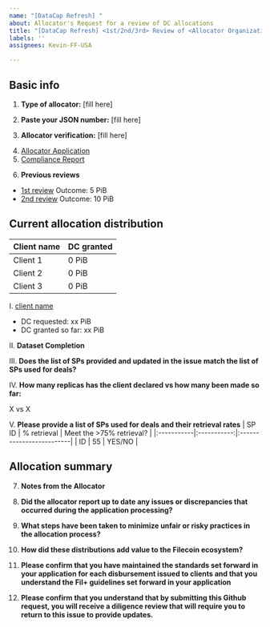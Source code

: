 ```yaml
---
name: "[DataCap Refresh] "
about: Allocator's Request for a review of DC allocations
title: "[DataCap Refresh] <1st/2nd/3rd> Review of <Allocator Organization Name>"
labels: ''
assignees: Kevin-FF-USA

---
```


<!--Before you start!!!! Please edit the title thoroughly, replacing all triangular brackets with your information so the title looks like this: [Allocator's review] 1st Review of HelloWorld -->

<!--Please fill in the information below, removing all non-applicable information, such as 2nd review if this is your 1st, etc. -->

**Basic info**
---

1. **Type of allocator:** [fill here]
<!--manual / automated / market based / experimental-->

2. **Paste your JSON number:** [fill here]

3. **Allocator verification:** [fill here]
<!-- please confirm with 'yes' that your GitHub account is listed on the JSON organisation, 'no' if not, and 'other' with an explanation if different-->

4. [Allocator Application](link)
5. [Compliance Report](link)
<!-- please, use the https://compliance.allocator.tech/ link with your ID -->

6. **Previous reviews**
<!-- Provide links to previous reviews and outcomes of those. If this is your first review, remove this section. Remove all not applicable information -->

- [1st review](link) Outcome: 5 PiB
- [2nd review](link) Outcome: 10 PiB


**Current allocation distribution**
---

<!-- Replace texts in the table, passing information on the client's name and total allocation granted in THIS allocation round. Remove or add rows if needed -->

| Client name | DC granted |
| ----------- | ---------- |
| Client 1    | 0 PiB      |
| Client 2   | 0 PiB      |
| Client 3   | 0 PiB      |

<!-- Below, please evaluate your cooperation with individual clients. Copy and fill out points from I-V for each client -->

I. [client name](link)
* DC requested: xx PiB
* DC granted so far: xx PiB

II. **Dataset Completion**
<!-- Please provide deal(s) which contains the initial sample(s) of data presented by the client -->

III. **Does the list of SPs provided and updated in the issue match the list of SPs used for deals?**
<!-- Compare the list of SPs provided by the client with the list of SPs enlisted in the CID report. Does it match? If not, write how many SPs don't match and clarify the reason if possible. -->

IV. **How many replicas has the client declared vs how many been made so far:**
<!-- Please clarify any discrepancies in that area (e.g. if the client used all requested DC and there are fewer replicas than he promised, if the number of replicas is higher than promised, etc.) -->
X vs X

V. **Please provide a list of SPs used for deals and their retrieval rates**
| SP ID | % retrieval | Meet the >75% retrieval? |
|:-----------|:-----------:|:-------------------------|
| ID | 55 | YES/NO |


**Allocation summary**
---

7. **Notes from the Allocator**
<!-- Were there any events that occurred during this distribution round that you would like to flag? Explain. -->

8. **Did the allocator report up to date any issues or discrepancies that occurred during the application processing?**
<!-- Yes/No, describe the situation, if applicable -->

9. **What steps have been taken to minimize unfair or risky practices in the allocation process?**
<!-- What have you incorporated to turn down unfaithful users? -->

10. **How did these distributions add value to the Filecoin ecosystem?**
<!-- Have you done something different than or additional to what is stated in the allocator's application and what's valuable to Filecoin? -->

11. **Please confirm that you have maintained the standards set forward in your application for each disbursement issued to clients and that you understand the Fil+ guidelines set forward in your application**
<!-- Yes/No/Other -->

12. **Please confirm that you understand that by submitting this Github request, you will receive a diligence review that will require you to return to this issue to provide updates.**
<!-- Yes/No/Other -->
